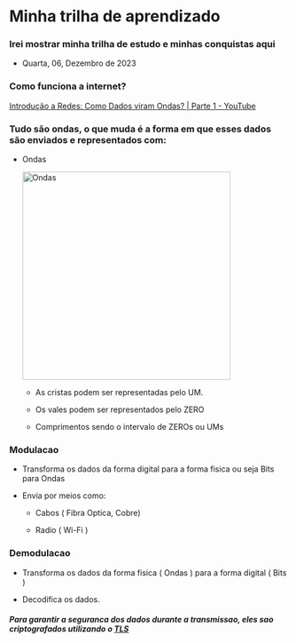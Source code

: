 # Minha trilha de aprendizado

### Irei mostrar minha trilha de estudo e minhas conquistas aqui

* Quarta, 06, Dezembro de 2023

### Como funciona a internet?

[Introdução a Redes: Como Dados viram Ondas? | Parte 1 - YouTube](https://youtu.be/0TndL-Nh6Ok?si=J7l1NY4rs0Z2eQKh)

### Tudo são ondas, o que muda é a forma em que esses dados são enviados e representados com:

* Ondas
  
  <img src="https://cdn1.byjus.com/wp-content/uploads/2022/05/Types-of-Waves-1.png" title="" alt="Ondas" width="375">
  
  * As cristas podem ser representadas pelo UM.
  
  * Os vales podem ser representados pelo ZERO
  
  * Comprimentos sendo o intervalo de ZEROs ou UMs

### Modulacao

- Transforma os dados da forma digital para a forma fisica ou seja Bits para Ondas

- Envia por meios como:
  
  - Cabos ( Fibra Optica, Cobre)
  
  - Radio ( Wi-Fi )

### Demodulacao

- Transforma os dados da forma fisica ( Ondas ) para a forma digital ( Bits )

- Decodifica os dados.

##### *Para garantir a seguranca dos dados durante a transmissao, eles sao criptografados utilizando o [TLS](https://www.cloudflare.com/pt-br/learning/ssl/transport-layer-security-tls/)*
